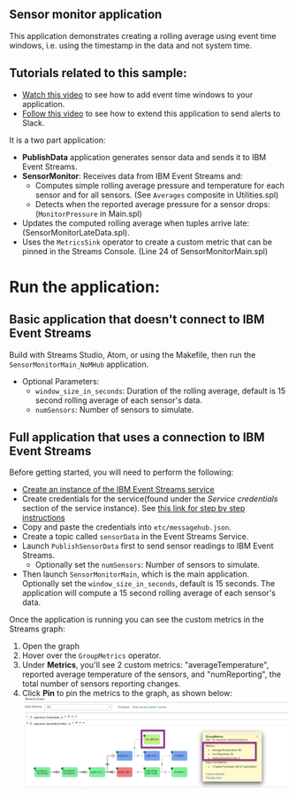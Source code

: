 ## Sensor monitor application

This application demonstrates creating a rolling average using event time windows, i.e. using the timestamp in the data and not system time.

Tutorials related to this sample:
-------

- [Watch this video](https://developer.ibm.com/streamsdev/videos/compute-time-based-averages-using-the-aggregate-operator/) to see how to add event time windows to your application.
- [Follow this video](https://www.youtube.com/watch?v=DzH-yZ7PkH0) to see how to extend this application to send alerts to Slack.

It is a two part application:
  - **PublishData** application generates sensor data and sends it to IBM Event Streams.
  - **SensorMonitor**: Receives data from IBM Event Streams and:
    - Computes simple rolling average pressure and temperature for each sensor and for all sensors. (See `Averages` composite in Utilities.spl)
    - Detects when the reported average pressure for a sensor drops: (`MonitorPressure` in Main.spl)
   - Updates the computed rolling average when tuples arrive late: (SensorMonitorLateData.spl).
   - Uses the `MetricsSink` operator to  create a custom metric that can be pinned in the Streams Console. (Line 24 of SensorMonitorMain.spl)


# Run the application:

## Basic application that doesn't connect to IBM Event Streams
Build with Streams Studio, Atom, or using the Makefile, then run the `SensorMonitorMain_NoMHub` application.
- Optional Parameters:
    - `window_size_in_seconds`: Duration of the rolling average, default is 15 second rolling average of each sensor's data.
    -  `numSensors`: Number of sensors to simulate.


## Full application that uses a connection to IBM Event Streams
Before getting started, you will need to perform the following:

- [Create an instance of the IBM Event Streams service](https://cloud.ibm.com/catalog/services/event-streams)
- Create credentials for the service(found under the *Service credentials* section of the service instance).  See [this link for step by step instructions](https://console.bluemix.net/docs/services/MessageHub/messagehub127.html#connect_standard_external)
- Copy and paste the credentials into `etc/messagehub.json`.
- Create a topic called `sensorData` in the Event Streams Service.
- Launch `PublishSensorData` first to send sensor readings to IBM Event Streams.
    - Optionally set the  `numSensors`: Number of sensors to simulate.
- Then launch `SensorMonitorMain`, which is the main application.
Optionally set the `window_size_in_seconds`, default is 15 seconds. The application will compute a 15 second rolling average of each sensor's data.

Once the application is running you can see the custom metrics in the Streams graph:
1. Open the graph
2. Hover over the `GroupMetrics` operator.
3. Under **Metrics**, you'll see 2 custom metrics: "averageTemperature", reported average temperature of the sensors, and  "numReporting", the total number of sensors reporting changes.
4. Click **Pin** to pin the metrics to the graph, as shown below:
![Running application showing pinned metrics](running-app.png)

